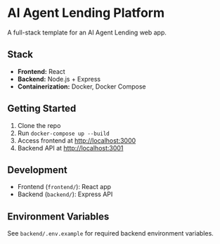 # AI Agent Lending Platform

A full-stack template for an AI Agent Lending web app.

## Stack

- **Frontend:** React
- **Backend:** Node.js + Express
- **Containerization:** Docker, Docker Compose

## Getting Started

1. Clone the repo
2. Run `docker-compose up --build`
3. Access frontend at [http://localhost:3000](http://localhost:3000)
4. Backend API at [http://localhost:3001](http://localhost:3001)

## Development

- Frontend (`frontend/`): React app
- Backend (`backend/`): Express API

## Environment Variables

See `backend/.env.example` for required backend environment variables.
